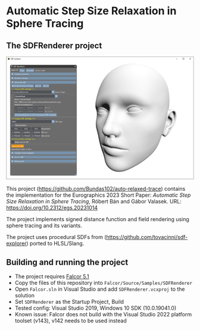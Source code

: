# Automatic Step Size Relaxation in Sphere Tracing
## The SDFRenderer project
![The running project with an example SDF](imgs/SDFRenderer.png)

This project (https://github.com/Bundas102/auto-relaxed-trace) contains the implementation for the Eurographics 2023 Short Paper: *Automatic Step Size Relaxation in Sphere Tracing*, Róbert Bán and Gábor Valasek. URL: https://doi.org/10.2312/egs.20231014

The project implements signed distance function and field rendering using sphere tracing and its variants.

The project uses procedural SDFs from (https://github.com/tovacinni/sdf-explorer) ported to HLSL/Slang.

## Building and running the project
- The project requires [Falcor 5.1](https://github.com/NVIDIAGameWorks/Falcor/tree/5.1)
- Copy the files of this repository into `Falcor/Source/Samples/SDFRenderer`
- Open `Falcor.sln` in Visual Studio and add `SDFRenderer.vcxproj` to the solution
- Set `SDFRenderer` as the Startup Project, Build
- Tested config: Visual Studio 2019, Windows 10 SDK (10.0.19041.0)
- Known issue: Falcor does not build with the Visual Studio 2022 platform toolset (v143), v142 needs to be used instead
